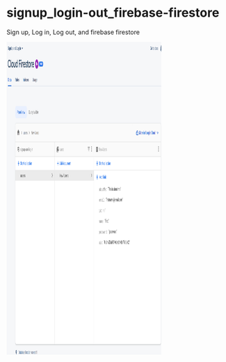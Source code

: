 # signup_login-out_firebase-firestore

Sign up, Log in, Log out, and firebase firestore

<img src="firebase.png" width=356 height=719>
